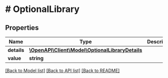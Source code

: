 # # OptionalLibrary

## Properties

Name | Type | Description | Notes
------------ | ------------- | ------------- | -------------
**details** | [**\OpenAPI\Client\Model\OptionalLibraryDetails**](OptionalLibraryDetails.md) |  | [optional]
**value** | **string** |  | [optional]

[[Back to Model list]](../../README.md#models) [[Back to API list]](../../README.md#endpoints) [[Back to README]](../../README.md)
